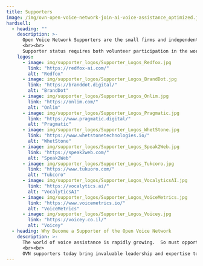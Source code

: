 ```yaml
---
title: Supporters
image: /img/ovn-open-voice-network-join-ai-voice-assistance_optimized.jpg
hardsell:
  - heading: ""
    description: >-
      Open Voice Network Supporters are the small firms and independent practitioners engaged in voice development, design, strategy, or testing who endorse the objectives and work of the Open Voice Network.
      <br><br>
      Supporter status requires both volunteer participation in the work of the Open Voice Network and the signing of a no-fee Open Voice Network Supporter Charter.  You’ll find their logos here on this page.
    logos:
      - image: img/supporter_logos/Supporter_Logos_Redfox.jpg
        link: "https://redfox-ai.com/"
        alt: "Redfox"
      - image: img/supporter_logos/Supporter_Logos_BrandDot.jpg
        link: "https://branddot.digital/"
        alt: "BrandDot"
      - image: img/supporter_logos/Supporter_Logos_Onlim.jpg
        link: "https://onlim.com/"
        alt: "Onlim"
      - image: img/supporter_logos/Supporter_Logos_Pragmatic.jpg
        link: "https://www.pragmatic.digital/"
        alt: "Pragmatic"
      - image: img/supporter_logos/Supporter_Logos_WhetStone.jpg
        link: "https://www.whetstonetechnologies.io/"
        alt: "WhetStone"
      - image: img/supporter_logos/Supporter_Logos_Speak2Web.jpg
        link: "https://speak2web.com/"
        alt: "Speak2Web"
      - image: img/supporter_logos/Supporter_Logos_Tukcoro.jpg
        link: "https://www.tukuoro.com/"
        alt: "Tukcoro"
      - image: img/supporter_logos/Supporter_Logos_VocalyticsAI.jpg
        link: "https://vocalytics.ai/"
        alt: "VocalyticsAI"
      - image: img/supporter_logos/Supporter_Logos_VoiceMetrics.jpg
        link: "https://www.voicemetrics.io/"
        alt: "VoiceMetrics"
      - image: img/supporter_logos/Supporter_Logos_Voicey.jpg
        link: "https://voicey.co.il/"
        alt: "Voicey"
  - heading: Why Become a Supporter of the Open Voice Network
    description: >-
      The world of voice assistance is rapidly growing.  So must opportunities for voice entrepreneurs and innovations.   Bringing choice, openness, and inclusivity to voice through the development and adoption of standards will dramatically expand opportunities for the voice ecosystem.  And those who help create standards and bring them to market be taking a step ahead in a highly competitive environment.
      <br><br>
      OVN supporters today bring invaluable leadership and expertise to our Work Groups and Communities.  We welcome your participation, and this public demonstration of support.
---
```


